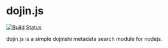 # dojin.js

[![Build Status](http://jenkins.logginging.org/job/dojin.js%20nightly%20test/badge/icon)](http://jenkins.logginging.org/job/dojin.js%20nightly%20test/)

dojin.js is a simple dojinshi metadata search module for nodejs.


